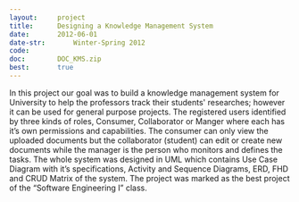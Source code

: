 ```yaml
---
layout:     project
title:      Designing a Knowledge Management System
date:       2012-06-01
date-str:       Winter-Spring 2012
code:
doc:        DOC_KMS.zip
best:       true
---
```


In this project our goal was to build a knowledge management system for University to help the professors track their students' researches; however it can be used for general purpose projects. The registered users identified by three kinds of roles, Consumer, Collaborator or Manger where each has it’s own permissions and capabilities. The consumer can only view the uploaded documents but the collaborator (student) can edit or create new documents while the manager is the person who monitors and defines the tasks. The whole system was designed in UML which contains Use Case Diagram with it’s specifications, Activity and Sequence Diagrams, ERD, FHD and CRUD Matrix of the system.  The project was marked as the best project of the “Software Engineering I” class.
